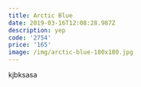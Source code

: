 ```yaml
---
title: Arctic Blue
date: 2019-03-16T12:08:28.987Z
description: yep
code: '2754'
price: '165'
image: /img/arctic-blue-180x180.jpg
---
```

kjbksasa
